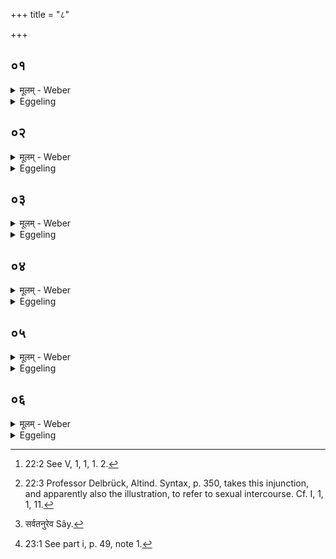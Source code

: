 +++
title = "८"

+++

##  ०१
<details><summary>मूलम् - Weber</summary>

देवा᳘श्च वा अ᳘सुराश्च॥  
उभ᳘ये प्राजापत्याः᳘ पस्पृधिरे ततो᳘ऽसुरा अतिमाने᳘नैव क᳘स्मिन्नु᳘ वयं᳘ जुहुयामे᳘ति स्वे᳘ष्वेॗवाॗस्येषु जु᳘ह्वतश्चेरुॗस्तेऽतिमाने᳘नैव प᳘राबभूवुस्त᳘स्मान्ना᳘तिमन्येत पराभव᳘स्य हैतन्मु᳘खं य᳘दतिमानः᳟॥
</details>

<details><summary>Eggeling</summary>

1. Now, the gods and the Asuras, both of them sprung from Prajāpati, once strove together. Then the Asuras, even through arrogance, thinking, 'Unto whom, forsooth, should we make offering?' went on offering into their own mouths. They came to naught, even through arrogance: wherefore let no one be arrogant, for verily arrogance is the cause of ruin [^egg_120].

[^egg_120]: 22:2 See V, 1, 1, 1. 2.
</details>

##  ०२
<details><summary>मूलम् - Weber</summary>

अ᳘थ देवाः᳟॥  
अॗन्योऽन्य᳘स्मिन्नेव जु᳘ह्वतश्चेरुस्ते᳘भ्यः प्रजा᳘पतिरात्मा᳘नम् प्र᳘ददौ यज्ञो᳘ हैषामास यज्ञो हि देवा᳘नाम᳘न्नं॥
</details>

<details><summary>Eggeling</summary>

2. But the gods went on offering unto one another. Prajāpati gave himself up to them, and the sacrifice became theirs; for, indeed, the sacrifice is the food of the gods.
</details>

##  ०३
<details><summary>मूलम् - Weber</summary>

स᳘ देवे᳘भ्य आत्मा᳘नम् प्रदाय॥  
अ᳘थैत᳘मात्म᳘नः प्रतिमा᳘मसृजत य᳘द्यज्ञं त᳘स्मादाहुः प्रजा᳘पतिर्यज्ञ इ᳘त्यात्म᳘नोॗ ह्येत᳘म् प्रतिमाम᳘सृजत॥
</details>

<details><summary>Eggeling</summary>

3. Having given himself up to the gods, he created that counterpart of himself, to wit, the sacrifice: whence people say, 'The sacrifice is Prajāpati;' for he created it as a counterpart of himself.
</details>

##  ०४
<details><summary>मूलम् - Weber</summary>

स᳘ एते᳘न यज्ञे᳘न॥  
देवे᳘भ्य आत्मा᳘नं नि᳘रक्रीणीत स य᳘द्व्रत᳘मुपै᳘ति य᳘थैव त᳘त्प्रजा᳘पतिर्देवे᳘भ्य आत्मा᳘नम् प्रा᳘यछदेव᳘मेॗवैष᳘ एत᳘द्देवे᳘भ्य आत्मा᳘नम् प्र᳘यछति त᳘स्मादु सं᳘यत एॗवैतां रा᳘त्रिं चिचरिषेद्य᳘था हवि᳘षा च᳘रेदेव᳘ᳫं᳘ हविॗर्ह्येष᳘ देवा᳘नाम् भ᳘वति॥
</details>

<details><summary>Eggeling</summary>

4. By this (Full and New-moon) sacrifice he redeemed himself from the gods. Now when he (the Sacrificer) enters on the fast, he thereby gives himself up to the gods, even as Prajāpati thereby gave himself up to the gods. Let him therefore endeavour to pass that night (with his mind) completely restrained [^egg_121], in the same way as he would

[^egg_121]: 22:3 Professor Delbrück, Altind. Syntax, p. 350, takes this injunction, and apparently also the illustration, to refer to sexual intercourse. Cf. I, 1, 1, 11.

proceed with (material for) an oblation, for he becomes an oblation to the gods.
</details>

##  ०५
<details><summary>मूलम् - Weber</summary>

अ᳘थ य᳘द्यज्ञं᳘ तनुते᳟॥  
यज्ञे᳘नैॗवैत᳘द्देवे᳘भ्य आत्मा᳘नं नि᳘ष्क्रीणीते य᳘थैव त᳘त्प्रजा᳘पतिर्निर᳘क्रीणीतैवम᳘थ य᳘द्धवि᳘र्निर्व᳘पति हवि᳘षैॗवैत᳘द्यज्ञं नि᳘ष्क्रीणाति हवि᳘रनुवाक्य᳘यानुवाॗक्यामवदा᳘नेनावदा᳘नं याज्य᳘या याॗज्यां वषट्कारे᳘ण वषट्कारमा᳘हुत्या तस्या᳘हुतिरेवा᳘निष्क्रीता भवति॥
</details>

<details><summary>Eggeling</summary>

5. And when (on the following day) he performs the sacrifice, then he redeems himself by sacrifice from the gods, even as Prajāpati thereby redeemed himself: when he takes out the material for (the chief) sacrificial dish, he redeems the sacrifice by the material for the sacrificial dish; the sacrificial dish (he redeems) by the invitatory formula, the invitatory formula by the portion cut (from the sacrificial dish), the portion by the offering-formula, the offering--formula by the Vashaṭ-call, and the Vashaṭ-call by the oblation. His oblation itself is still unredeemed,--
</details>

##  ०६
<details><summary>मूलम् - Weber</summary>

स य᳘थाग्रप्रशीर्णो᳘ वृक्षः᳟॥  
एव᳘मस्यैष᳘ यज्ञो᳘ भवत्या᳘हुतिमेॗवान्वाहा᳘र्येण नि᳘ष्क्रीणाति तद्य᳘देत᳘द्धीनं᳘ यज्ञस्यान्वाह᳘रति त᳘स्मादन्वाहा᳘र्यो ना᳘मैव᳘मु हास्यैष स᳘र्व एव᳘ यज्ञो नि᳘ष्क्रीतो भवत्येष᳘ ह वै य᳘जमानस्यामु᳘ष्मिंलोक᳘ आत्मा᳘ भवति य᳘द्यज्ञ स᳘ ह स᳘र्वतनूरेव [^wbr_1] य᳘जमानोऽमु᳘ष्मिंलोके स᳘म्भवति य᳘ एवं᳘ विद्वान्नि᳘ष्क्रीत्या य᳘जते॥  

[^wbr_1]: सर्वतनुरेव Sây.
</details>
<details><summary>Eggeling</summary>

6. And that sacrifice of his is like a tree with its top broken off. He redeems the oblation by the Anvāhārya (mess of rice) [^egg_122]; and because he thereby supplies (anv-ā-harati) what is wanting in the sacrifice, therefore it is called Anvāhārya. Thus, then, that entire sacrifice of his comes to be redeemed; and that sacrifice becomes the Sacrificer's self in yonder world. And, verily, the Sacrificer who, knowing this, performs that (offering of) redemption comes into existence in yonder world with a complete body.

[^egg_122]: 23:1 See part i, p. 49, note 1.
</details>

